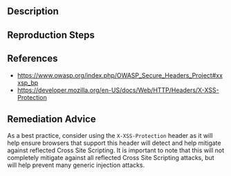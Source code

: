 ## Description


## Reproduction Steps


## References

- https://www.owasp.org/index.php/OWASP_Secure_Headers_Project#xxxsp_bp
- https://developer.mozilla.org/en-US/docs/Web/HTTP/Headers/X-XSS-Protection


## Remediation Advice

As a best practice, consider using the `X-XSS-Protection` header as it will help ensure browsers that support this header will detect and help mitigate against reflected Cross Site Scripting. It is important to note that this will not completely mitigate against all reflected Cross Site Scripting attacks, but will help prevent many generic injection attacks.


